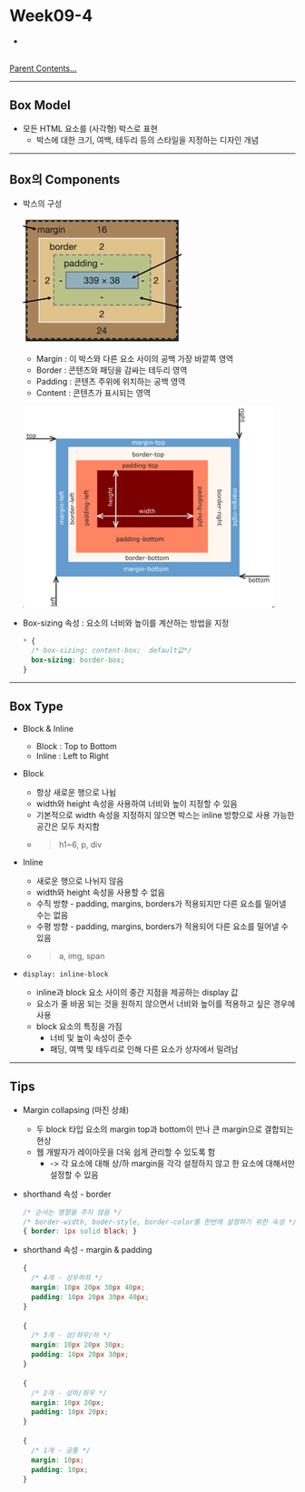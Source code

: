 # Week09-4

-   


<link rel="stylesheet" href="../../assets/stylesheets/my_style.css">

<br>[Parent Contents...](../../README.md/#til-today-i-learned)

-----


## Box Model

- 모든 HTML 요소를 (사각형) 박스로 표현
  + <span>박스에 대한 크기, 여백, 테두리 등의 스타일을 지정하는 디자인 개념</span>


-----


## Box의 Components

- 박스의 구성

  ![box components](assets/01.png)
  + Margin : 이 박스와 다른 요소 사이의 공백 가장 바깥쪽 영역
  + Border : 콘텐츠와 패딩을 감싸는 테두리 영역
  + Padding : 콘텐츠 주위에 위치하는 공백 영역
  + Content : 콘텐츠가 표시되는 영역

  ![box direction components](assets/02.png)

- Box-sizing 속성 : 요소의 너비와 높이를 계산하는 방법을 지정
  ```css
  * {
    /* box-sizing: content-box;  default값*/
    box-sizing: border-box;
  }
  ```


-----


## Box Type

- Block & Inline
  + Block : Top to Bottom
  + Inline : Left to Right

- Block
  + 항상 새로운 행으로 나뉨
  + width와 height 속성을 사용하여 너비와 높이 지정할 수 있음
  + 기본적으로 width 속성을 지정하지 않으면 박스는 inline 방향으로 사용 가능한 공간은 모두 차지함
  + > h1~6, p, div

- Inline
  + 새로운 행으로 나뉘지 않음
  + width와 height 속성을 사용할 수 없음
  + 수직 방향 - padding, margins, borders가 적용되지만 다른 요소를 밀어낼 수는 없음
  + 수평 방향 - padding, margins, borders가 적용되어 다른 요소를 밀어낼 수 있음
  + > a, img, span

- `display: inline-block`
  + inline과 block 요소 사이의 중간 지점을 제공하는 display 값
  + 요소가 줄 바꿈 되는 것을 원하지 않으면서 너비와 높이를 적용하고 싶은 경우에 사용
  + block 요소의 특징을 가짐
    * 너비 및 높이 속성이 준수
    * 패딩, 여백 및 테두리로 인해 다른 요소가 상자에서 밀려남
-----


## Tips

- Margin collapsing (마진 상쇄)
  + 두 block 타입 요소의 margin top과 bottom이 만나 큰 margin으로 결합되는 현상
  + 웹 개발자가 레이아웃을 더욱 쉽게 관리할 수 있도록 함
    * -> 각 요소에 대해 상/하 margin을 각각 설정하지 않고 한 요소에 대해서만 설정할 수 있음

- shorthand 속성 - border
  ```css
  /* 순서는 영향을 주지 않음 */
  /* border-width, boder-style, border-color를 한번에 설정하기 위한 속성 */
  { border: 1px solid black; }
  ```
  
- shorthand 속성 - margin & padding
  ```css
  {
    /* 4개 - 상우하좌 */ 
    margin: 10px 20px 30px 40px;
    padding: 10px 20px 30px 40px;
  }

  {
    /* 3개 - 상/좌우/하 */ 
    margin: 10px 20px 30px;
    padding: 10px 20px 30px;
  }

  {
    /* 2개 - 상하/좌우 */ 
    margin: 10px 20px;
    padding: 10px 20px;
  }

  {
    /* 1개 - 공통 */ 
    margin: 10px;
    padding: 10px;
  }
  ```